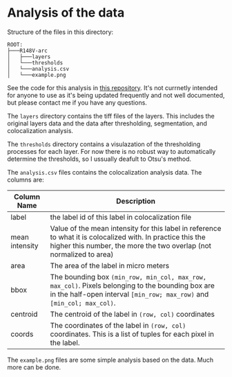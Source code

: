 # Analysis of the data

Structure of the files in this directory:
```
ROOT:
├───R148V-arc
│   ├───layers
│   └───thresholds
│   └───analysis.csv
│   └───example.png
```

See the code for this analysis in [this repository](https://github.com/DannyAlas/3d-transporters). It's not currnetly intended for anyone to use as it's being updated frequently and not well documented, but please contact me if you have any questions.

The `layers` directory contains the tiff files of the layers. This includes the original layers data and the data after thresholding, segmentation, and colocalization analysis.

The `thresholds` directory contains a visulazation of the thresholding processes for each layer. For now there is no robust way to automatically determine the thresholds, so I ussually deafult to Otsu's method.

The `analysis.csv` files contains the colocalization analysis data. The columns are: 

| Column Name    | Description |
|----------------|-------------------------------------------------------------------------------------------------------------------------------------------------------------------------------------|
| label          | the label id of this label in colocalization file |
| mean intensity | Value of the mean intensity for this label in reference to what it is colocalized with.  In practice this the higher this number, the more the two overlap (not normalized to area) |
| area           | The area of the label in micro meters |
| bbox           | The bounding box `(min_row, min_col, max_row, max_col)`. Pixels belonging to the bounding box are in the half-open interval `[min_row; max_row)` and `[min_col; max_col)`. |
| centroid       | The centroid of the label in `(row, col)` coordinates |
| coords         | The coordinates of the label in `(row, col)` coordinates. This is a list of tuples for each pixel in the label. |

The `example.png` files are some simple analysis based on the data. Much more can be done.